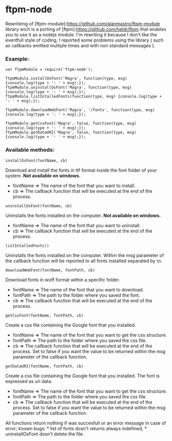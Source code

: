 ftpm-node
===========

Rewriteing of [ftpm-module]:https://github.com/alanmastro/ftpm-module library wich is a porting of [ftpm]:https://github.com/heldr/ftpm that enables you to use it as a nodejs module. I'm rewriting it because I don't like the eventfull style of coding,
I reported some problems using the library ( such as callbacks emitted multiple times and with non standard messages ).

### Example:

```
var ftpmModule = require('ftpm-node');  

ftpmModule.installOsFont('Magra', function(type, msg) {console.log(type + ': ' + msg);});
ftpmModule.uninstallOsFont('Magra', function(type, msg) {console.log(type + ': ' + msg);});
ftpmModule.listIntalledFonts(function(type, msg) {console.log(type + ': ' + msg);});

ftpmModule.downloadWebFont('Magra', '/fonts', function(type, msg) {console.log(type + ': ' + msg);});

ftpmModule.getCssFont('Magra', false, function(type, msg) {console.log(type + ': ' + msg);});
ftpmModule.getDataURI('Magra', false, function(type, msg) {console.log(type + ': ' + msg);});
```

### Available methods:

``` 
installOsFont(fontName, cb)
```
Download and install the fonts in ttf format inside the font folder of your system. **Not available on windows.**

* fontName   => The name of the font that you want to install.
* cb    	 => The callback function that will be executed at the end of the process.

``` 
uninstallOsFont(fontName, cb)
``` 
Uninstalls the fonts installed on the computer. **Not available on windows.**

* fontName => The name of the font that you want to uninstall.  
* cb       => The callback function that will be executed at the end of the process.

``` 
listIntalledFonts()
``` 
Uninstalls the fonts installed on the computer.
Within the msg parameter of the callback function will be reported to all fonts installed separated by \n.

``` 
downloadWebFont(fontName, fontPath, cb)
``` 
Download fonts in woff format within a specific folder.

* fontName => The name of the font that you want to download.  
* fontPath => The path to the folder where you saved the font.  
* cb       => The callback function that will be executed at the end of the process.

```  
getCssFont(fontName, fontPath, cb)
``` 
Create a css file containing the Google font that you installed.

* fontName => The name of the font that you want to get the css structure.  
* fontPath => The path to the folder where you saved the css file.  
* cb       => The callback function that will be executed at the end of the process. Set to false if you want the value to be returned within the msg parameter of the callback function.

``` 
getDataURI(fontName, fontPath, cb)
``` 
Create a css file containing the Google font that you installed. The font is expressed as uri data.

* fontName => The name of the font that you want to get the css structure.  
* fontPath => The path to the folder where you saved the css file.  
* cb       => The callback function that will be executed at the end of the process.   Set to false if you want the value to be returned within the msg parameter of the callback function.


All functions return nothing if was succesfull or an error message in case of error;
known bugs:
    * list of fonts dosn't returns always indefined,
    * uninstallOsFont dosn't delete the file.
